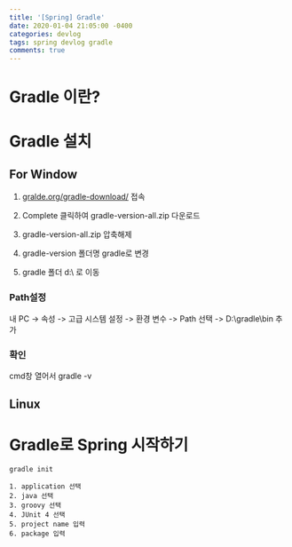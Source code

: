 ```yaml
---
title: '[Spring] Gradle'
date: 2020-01-04 21:05:00 -0400
categories: devlog
tags: spring devlog gradle
comments: true
---
```


# Gradle 이란?

# Gradle 설치
## For Window
1. [gralde.org/gradle-download/](https://gradle.org/gradle-download/) 접속

2. Complete 클릭하여 gradle-version-all.zip 다운로드

3. gradle-version-all.zip 압축해제
4. gradle-version 폴더명 gradle로 변경
5. gradle 폴더 d:\ 로 이동

### Path설정

내 PC -> 속성 -> 고급 시스템 설정 -> 환경 변수 -> Path 선택 ->  D:\gradle\bin 추가

### 확인 
cmd창 열어서 gradle -v

## Linux

# Gradle로 Spring 시작하기
```
gradle init

1. application 선택
2. java 선택
3. groovy 선택
4. JUnit 4 선택
5. project name 입력
6. package 입력
```